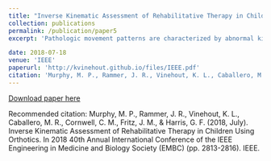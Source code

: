 ```yaml
---
title: "Inverse Kinematic Assessment of Rehabilitative Therapy in Children Using Orthotics"
collection: publications
permalink: /publication/paper5
excerpt: 'Pathologic movement patterns are characterized by abnormal kinematics that alter how muscles support the body during walking. Individual muscles are often the target of interventions with physical therapy and surgery alike, yet the tools to assess individual muscles clinically remain limited. The aim of this study is to assess OpenSim as a clinical tool for individualized rehabilitative evaluation of children using orthotics. This anatomic and kinematic modeling study was focused on pre- and post-treatment assessment of gait characteristics in fourteen children using orthotic devices. A range of four to twelve acceptable gait capture trials was collected for each child before therapy began and again after four weeks of treatment. The effects of therapy were significant in four of the lower extremity muscle analyses, three of the temporal parameters, and eighteen of the spatial parameters. All muscle lengths showed less deviation from normal values after physical therapy across all subjects. Results of this study support the further evaluation of OpenSim as a tool to improve quantitative assessment of musculoskeletal dynamics during the course of rehabilitative therapy in children using orthotics.'

date: 2018-07-18
venue: 'IEEE'
paperurl: 'http://kvinehout.github.io/files/IEEE.pdf'
citation: 'Murphy, M. P., Rammer, J. R., Vinehout, K. L., Caballero, M. R., Cornwell, C. M., Fritz, J. M., & Harris, G. F. (2018, July). Inverse Kinematic Assessment of Rehabilitative Therapy in Children Using Orthotics. In 2018 40th Annual International Conference of the IEEE Engineering in Medicine and Biology Society (EMBC) (pp. 2813-2816). IEEE.'
---
```


[Download paper here](http://kvinehout.github.io/files/IEEE.pdf)

Recommended citation: Murphy, M. P., Rammer, J. R., Vinehout, K. L., Caballero, M. R., Cornwell, C. M., Fritz, J. M., & Harris, G. F. (2018, July). Inverse Kinematic Assessment of Rehabilitative Therapy in Children Using Orthotics. In 2018 40th Annual International Conference of the IEEE Engineering in Medicine and Biology Society (EMBC) (pp. 2813-2816). IEEE.
